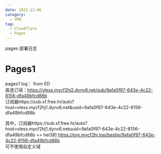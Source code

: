 ```yaml
---
date: 2022-12-06
category:
  - VPN
tag:
  - Cloudflare
  - Pages
---
```


pages 部署日志
<!-- more -->

# Pages1

pages1 log：    from ED  
直连订阅：https://vless.mycf2hj2.dynv6.net/sub/9afa0f97-643e-4c22-8156-dfa49bfcd88b  
订阅器https://sub.xf.free.hr/auto?host=vless.mycf2hj1.dynv6.net&uuid=9afa0f97-643e-4c22-8156-dfa49bfcd88b  
  
其中，订阅器https://sub.xf.free.hr/auto?host=vless.mycf2hj1.dynv6.netuuid=9afa0f97-643e-4c22-8156-dfa49bfcd88b
			 == hel3的     https://pre.mycf2hj.top/bestip/9afa0f97-643e-4c22-8156-dfa49bfcd88b  
				可不使用自定义域
                   